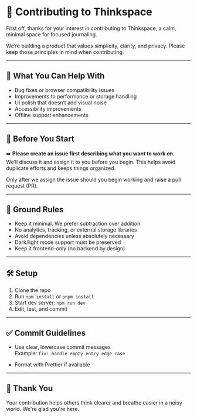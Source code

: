 # 🤝 Contributing to Thinkspace

First off, thanks for your interest in contributing to Thinkspace, a calm, minimal space for focused journaling.

We’re building a product that values simplicity, clarity, and privacy. Please keep those principles in mind when contributing.

---

## 🧩 What You Can Help With

- Bug fixes or browser compatibility issues
- Improvements to performance or storage handling
- UI polish that doesn’t add visual noise
- Accessibility improvements
- Offline support enhancements

---

## 🚦 Before You Start

➡️ **Please create an issue first describing what you want to work on.**  
We’ll discuss it and assign it to you before you begin. This helps avoid duplicate efforts and keeps things organized.

Only after we assign the issue should you begin working and raise a pull request (PR).

---

## 🧼 Ground Rules

- Keep it minimal. We prefer subtraction over addition
- No analytics, tracking, or external storage libraries
- Avoid dependencies unless absolutely necessary
- Dark/light mode support must be preserved
- Keep it frontend-only (no backend by design)

---

## 🛠 Setup

1. Clone the repo
2. Run `npm install` or `pnpm install`
3. Start dev server: `npm run dev`
4. Edit, test, and commit

---

## ✅ Commit Guidelines

- Use clear, lowercase commit messages  
  Example: `fix: handle empty entry edge case`

- Format with Prettier if available

---

## 🙌 Thank You

Your contribution helps others think clearer and breathe easier in a noisy world. We're glad you're here.
